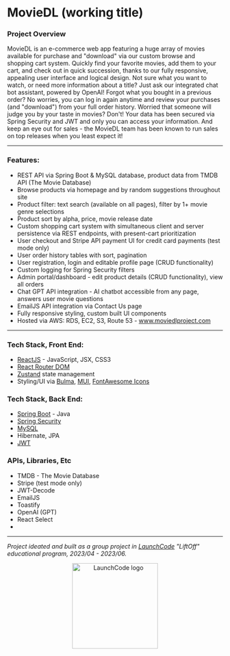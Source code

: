 # MovieDL (working title)

### Project Overview
MovieDL is an e-commerce web app featuring a huge array of movies available for purchase and "download" via our custom browse and shopping cart system.  Quickly find your favorite movies, add them to your cart, and check out in quick succession, thanks to our fully responsive, appealing user interface and logical design.  Not sure what you want to watch, or need more information about a title?  Just ask our integrated chat bot assistant, powered by OpenAI!  Forgot what you bought in a previous order?  No worries, you can log in again anytime and review your purchases (and "download") from your full order history.  Worried that someone will judge you by your taste in movies?  Don't!  Your data has been secured via Spring Security and JWT and only you can access your information.  And keep an eye out for sales - the MovieDL team has been known to run sales on top releases when you least expect it!

***

### Features:
- REST API via Spring Boot & MySQL database, product data from TMDB API (The Movie Database) 
- Browse products via homepage and by random suggestions throughout site
- Product filter: text search (available on all pages), filter by 1+ movie genre selections
- Product sort by alpha, price, movie release date
- Custom shopping cart system with simultaneous client and server persistence via REST endpoints, with present-cart prioritization
- User checkout and Stripe API payment UI for credit card payments (test mode only)
- User order history tables with sort, pagination
- User registration, login and editable profile page (CRUD functionality)
- Custom logging for Spring Security filters
- Admin portal/dashboard - edit product details (CRUD functionality), view all orders
- Chat GPT API integration - AI chatbot accessible from any page, answers user movie questions
- EmailJS API integration via Contact Us page
- Fully responsive styling, custom built UI components
- Hosted via AWS: RDS, EC2, S3, Route 53 - www.moviedlproject.com

***

### Tech Stack, Front End:
- [ReactJS](https://react.dev/) - JavaScript, JSX, CSS3
- [React Router DOM](https://www.npmjs.com/package/react-router-dom)
- [Zustand](https://github.com/pmndrs/zustand) state management
- Styling/UI via [Bulma](https://bulma.io), [MUI](https://mui.com/), [FontAwesome Icons](https://fontawesome.com/icons)
  
### Tech Stack, Back End:
- [Spring Boot](https://spring.io/projects/spring-boot) - Java
- [Spring Security](https://docs.spring.io/spring-security/reference/index.html)
- [MySQL](https://www.mysql.com)
- Hibernate, JPA
- [JWT](https://jwt.io/)

### APIs, Libraries, Etc
- TMDB - The Movie Database
- Stripe (test mode only)
- JWT-Decode
- EmailJS
- Toastify
- OpenAI (GPT)
- React Select
- 
***

*Project ideated and built as a group project in [LaunchCode](https://www.launchcode.org) "LiftOff" educational program, 2023/04 - 2023/06.*

<p align="center">
<a href="https://www.launchcode.org"><img src="https://www.launchcode.org/assets/dabomb-562825789d0850a41ddd8ef7eb0d0222d9ef99cd54594ee5e820cb6070fb9477.svg" alt="LaunchCode logo" title="LaunchCodeLogo" width="200"></a></p>

